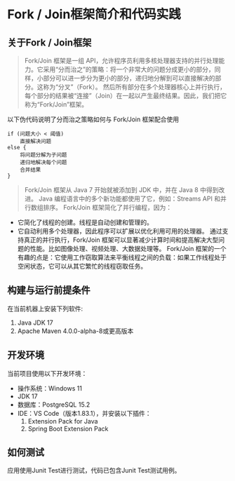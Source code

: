 # Fork / Join框架简介和代码实践

## 关于Fork / Join框架

> Fork/Join 框架是一组 API，允许程序员利用多核处理器支持的并行处理能力。它采用“分而治之”的策略：将一个非常大的问题分成更小的部分，同样，小部分可以进一步分为更小的部分，递归地分解到可以直接解决的部分。这称为“分叉”（Fork）。
然后所有部分在多个处理器核心上并行执行，每个部分的结果被“连接”（Join）在一起以产生最终结果。因此，我们把它称为“Fork/Join”框架。

以下伪代码说明了分而治之策略如何与 Fork/Join 框架配合使用

```
if (问题大小 < 阈值)
    直接解决问题
else {
    将问题分解为子问题
    递归地解决每个问题
    合并结果
}
```

> Fork/Join 框架从 Java 7 开始就被添加到 JDK 中，并在 Java 8 中得到改进。 Java 编程语言中的多个新功能都使用了它，例如：Streams API 和并行数组排序。
Fork/Join 框架简化了并行编程，因为：
- 它简化了线程的创建。线程是自动创建和管理的。
- 它自动利用多个处理器，因此程序可以扩展以优化利用可用的处理器。
通过支持真正的并行执行，Fork/Join 框架可以显著减少计算时间和提高解决大型问题的性能。比如图像处理、视频处理、大数据处理等。
Fork/Join 框架的一个有趣的点是：它使用工作窃取算法来平衡线程之间的负载：如果工作线程处于空闲状态，它可以从其它繁忙的线程窃取任务。

## 构建与运行前提条件

在当前机器上安装下列软件:
1. Java JDK 17
2. Apache Maven 4.0.0-alpha-8或更高版本

## 开发环境

当前项目使用以下开发环境：
- 操作系统：Windows 11
- JDK 17
- 数据库：PostgreSQL 15.2
- IDE：VS Code（版本1.83.1），并安装以下插件：
  1. Extension Pack for Java
  1. Spring Boot Extension Pack

## 如何测试

应用使用Junit Test进行测试，代码已包含Junit Test测试用例。